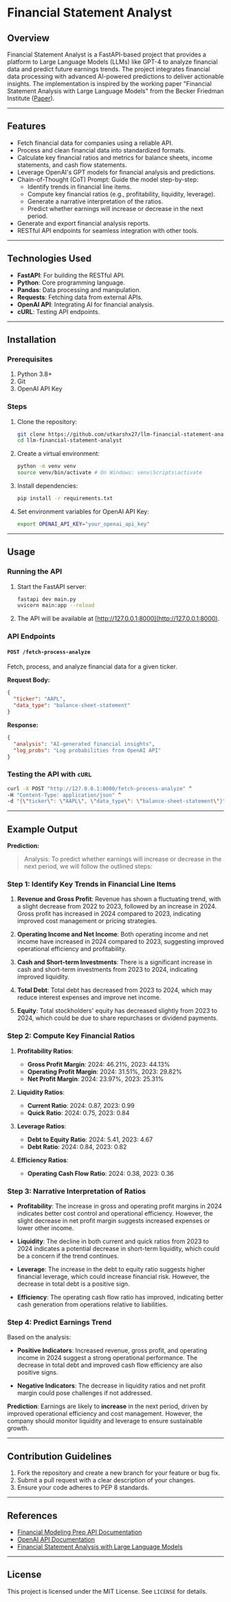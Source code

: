# Financial Statement Analyst

## Overview
Financial Statement Analyst is a FastAPI-based project that provides a platform to Large Language Models (LLMs) like GPT-4 to analyze financial data and predict future earnings trends. The project integrates financial data processing with advanced AI-powered predictions to deliver actionable insights. The implementation is inspired by the working paper "Financial Statement Analysis with Large Language Models" from the Becker Friedman Institute ([Paper](https://bfi.uchicago.edu/wp-content/uploads/2024/05/BFI_WP_2024-65.pdf)).


---

## Features
- Fetch financial data for companies using a reliable API.
- Process and clean financial data into standardized formats.
- Calculate key financial ratios and metrics for balance sheets, income statements, and cash flow statements.
- Leverage OpenAI's GPT models for financial analysis and predictions.
- Chain-of-Thought (CoT) Prompt: Guide the model step-by-step:
    - Identify trends in financial line items.
    - Compute key financial ratios (e.g., profitability, liquidity, leverage).
    - Generate a narrative interpretation of the ratios.
    - Predict whether earnings will increase or decrease in the next period.
- Generate and export financial analysis reports.
- RESTful API endpoints for seamless integration with other tools.

---
## Technologies Used
- **FastAPI**: For building the RESTful API.
- **Python**: Core programming language.
- **Pandas**: Data processing and manipulation.
- **Requests**: Fetching data from external APIs.
- **OpenAI API**: Integrating AI for financial analysis.
- **cURL**: Testing API endpoints.
---
## Installation

### Prerequisites
1. Python 3.8+
2. Git
3. OpenAI API Key

### Steps
1. Clone the repository:
    ```bash
    git clone https://github.com/utkarshx27/llm-financial-statement-analyst.git
    cd llm-financial-statement-analyst
    ```

2. Create a virtual environment:
    ```bash
    python -m venv venv
    source venv/bin/activate # On Windows: venv\Scripts\activate
    ```

3. Install dependencies:
    ```bash
    pip install -r requirements.txt
    ```

4. Set environment variables for OpenAI API Key:
    ```bash
    export OPENAI_API_KEY="your_openai_api_key"
    ```

---

## Usage

### Running the API
1. Start the FastAPI server:
    ```bash
    fastapi dev main.py
    uvicorn main:app --reload
    ```

2. The API will be available at [http://127.0.0.1:8000](http://127.0.0.1:8000).


### API Endpoints

#### `POST /fetch-process-analyze`
Fetch, process, and analyze financial data for a given ticker.

**Request Body:**
```json
{
  "ticker": "AAPL",
  "data_type": "balance-sheet-statement"
}
```

**Response:**
```json
{
  "analysis": "AI-generated financial insights",
  "log_probs": "Log probabilities from OpenAI API"
}
```

### Testing the API with `cURL`
```bash
curl -X POST "http://127.0.0.1:8000/fetch-process-analyze" ^
-H "Content-Type: application/json" ^
-d "{\"ticker\": \"AAPL\", \"data_type\": \"balance-sheet-statement\"}"
```

---


## Example Output

**Prediction:**
> Analysis: To predict whether earnings will increase or decrease in the next period, we will follow the outlined steps:

### Step 1: Identify Key Trends in Financial Line Items

1. **Revenue and Gross Profit**: Revenue has shown a fluctuating trend, with a slight decrease from 2022 to 2023, followed by an increase in 2024. Gross profit has increased in 2024 compared to 2023, indicating improved cost management or pricing strategies.

2. **Operating Income and Net Income**: Both operating income and net income have increased in 2024 compared to 2023, suggesting improved operational efficiency and profitability.

3. **Cash and Short-term Investments**: There is a significant increase in cash and short-term investments from 2023 to 2024, indicating improved liquidity.

4. **Total Debt**: Total debt has decreased from 2023 to 2024, which may reduce interest expenses and improve net income.

5. **Equity**: Total stockholders' equity has decreased slightly from 2023 to 2024, which could be due to share repurchases or dividend payments.

### Step 2: Compute Key Financial Ratios

1. **Profitability Ratios**:
   - **Gross Profit Margin**: 2024: 46.21%, 2023: 44.13%
   - **Operating Profit Margin**: 2024: 31.51%, 2023: 29.82%
   - **Net Profit Margin**: 2024: 23.97%, 2023: 25.31%

2. **Liquidity Ratios**:
   - **Current Ratio**: 2024: 0.87, 2023: 0.99
   - **Quick Ratio**: 2024: 0.75, 2023: 0.84

3. **Leverage Ratios**:
   - **Debt to Equity Ratio**: 2024: 5.41, 2023: 4.67
   - **Debt Ratio**: 2024: 0.84, 2023: 0.82

4. **Efficiency Ratios**:
   - **Operating Cash Flow Ratio**: 2024: 0.38, 2023: 0.36

### Step 3: Narrative Interpretation of Ratios

- **Profitability**: The increase in gross and operating profit margins in 2024 indicates better cost control and operational efficiency. However, the slight decrease in net profit margin suggests increased expenses or lower other income.

- **Liquidity**: The decline in both current and quick ratios from 2023 to 2024 indicates a potential decrease in short-term liquidity, which could be a concern if the trend continues.

- **Leverage**: The increase in the debt to equity ratio suggests higher financial leverage, which could increase financial risk. However, the decrease in total debt is a positive sign.

- **Efficiency**: The operating cash flow ratio has improved, indicating better cash generation from operations relative to liabilities.

### Step 4: Predict Earnings Trend

Based on the analysis:

- **Positive Indicators**: Increased revenue, gross profit, and operating income in 2024 suggest a strong operational performance. The decrease in total debt and improved cash flow efficiency are also positive signs.

- **Negative Indicators**: The decrease in liquidity ratios and net profit margin could pose challenges if not addressed.

**Prediction**: Earnings are likely to **increase** in the next period, driven by improved operational efficiency and cost management. However, the company should monitor liquidity and leverage to ensure sustainable growth.

---

## Contribution Guidelines

1. Fork the repository and create a new branch for your feature or bug fix.
2. Submit a pull request with a clear description of your changes.
3. Ensure your code adheres to PEP 8 standards.

---

## References

- [Financial Modeling Prep API Documentation](https://site.financialmodelingprep.com/developer/docs)
- [OpenAI API Documentation](https://platform.openai.com/docs/)
- [Financial Statement Analysis with Large Language Models](https://bfi.uchicago.edu/wp-content/uploads/2024/05/BFI_WP_2024-65.pdf)

---

## License

This project is licensed under the MIT License. See `LICENSE` for details.

